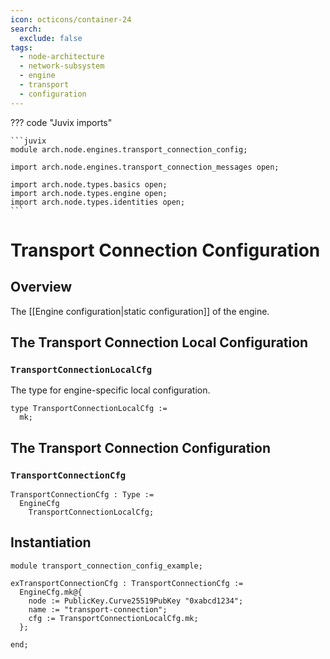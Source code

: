 ```yaml
---
icon: octicons/container-24
search:
  exclude: false
tags:
  - node-architecture
  - network-subsystem
  - engine
  - transport
  - configuration
---
```


??? code "Juvix imports"

    ```juvix
    module arch.node.engines.transport_connection_config;

    import arch.node.engines.transport_connection_messages open;

    import arch.node.types.basics open;
    import arch.node.types.engine open;
    import arch.node.types.identities open;
    ```

# Transport Connection Configuration

## Overview

The [[Engine configuration|static configuration]] of the engine.

## The Transport Connection Local Configuration

### `TransportConnectionLocalCfg`

The type for engine-specific local configuration.

<!-- --8<-- [start:TransportConnectionLocalCfg] -->
```juvix
type TransportConnectionLocalCfg :=
  mk;
```
<!-- --8<-- [end:TransportConnectionLocalCfg] -->

## The Transport Connection Configuration

### `TransportConnectionCfg`

<!-- --8<-- [start:TransportConnectionCfg] -->
```juvix
TransportConnectionCfg : Type :=
  EngineCfg
    TransportConnectionLocalCfg;
```
<!-- --8<-- [end:TransportConnectionCfg] -->

## Instantiation

<!-- --8<-- [start:exTransportConnectionCfg] -->
```juvix extract-module-statements
module transport_connection_config_example;

exTransportConnectionCfg : TransportConnectionCfg :=
  EngineCfg.mk@{
    node := PublicKey.Curve25519PubKey "0xabcd1234";
    name := "transport-connection";
    cfg := TransportConnectionLocalCfg.mk;
  };

end;
```
<!-- --8<-- [end:exTransportConnectionCfg] -->
